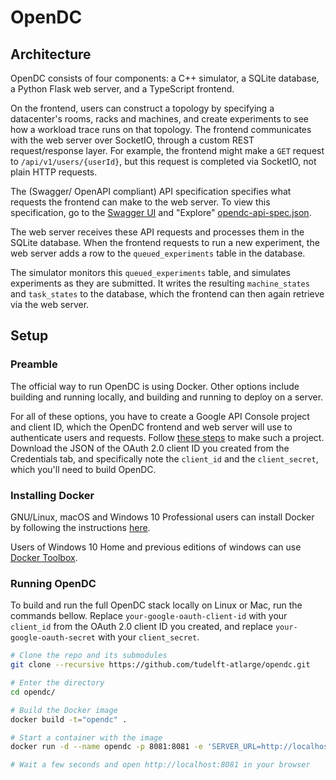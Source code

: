 # OpenDC

## Architecture

OpenDC consists of four components: a C++ simulator, a SQLite database, a Python Flask web server, and a TypeScript frontend.

On the frontend, users can construct a topology by specifying a datacenter's rooms, racks and machines, and create experiments to see how a workload trace runs on that topology. The frontend communicates with the web server over SocketIO, through a custom REST request/response layer. For example, the frontend might make a `GET` request to `/api/v1/users/{userId}`, but this request is completed via SocketIO, not plain HTTP requests.

The (Swagger/ OpenAPI compliant) API specification specifies what requests the frontend can make to the web server. To view this specification, go to the [Swagger UI](http://petstore.swagger.io/) and "Explore" [opendc-api-spec.json](https://raw.githubusercontent.com/tudelft-atlarge/opendc/master/opendc-api-spec.json).

The web server receives these API requests and processes them in the SQLite database. When the frontend requests to run a new experiment, the web server adds a row to the `queued_experiments` table in the database.

The simulator monitors this `queued_experiments` table, and simulates experiments as they are submitted. It writes the resulting `machine_states` and `task_states` to the database, which the frontend can then again retrieve via the web server.

## Setup

### Preamble

The official way to run OpenDC is using Docker. Other options include building and running locally, and building and running to deploy on a server.

For all of these options, you have to create a Google API Console project and client ID, which the OpenDC frontend and web server will use to authenticate users and requests. Follow [these steps](https://developers.google.com/identity/sign-in/web/devconsole-project) to make such a project. Download the JSON of the OAuth 2.0 client ID you created from the Credentials tab, and specifically note the `client_id` and the `client_secret`, which you'll need to build OpenDC.

### Installing Docker

GNU/Linux, macOS and Windows 10 Professional users can install Docker by following the instructions [here](https://www.docker.com/products/docker). 

Users of Windows 10 Home and previous editions of windows can use [Docker Toolbox](https://www.docker.com/products/docker-toolbox). 

### Running OpenDC

To build and run the full OpenDC stack locally on Linux or Mac, run the commands bellow. Replace `your-google-oauth-client-id` with your `client_id` from the OAuth 2.0 client ID you created, and replace `your-google-oauth-secret` with your `client_secret`.

```bash
# Clone the repo and its submodules
git clone --recursive https://github.com/tudelft-atlarge/opendc.git

# Enter the directory
cd opendc/

# Build the Docker image
docker build -t="opendc" .

# Start a container with the image
docker run -d --name opendc -p 8081:8081 -e 'SERVER_URL=http://localhost:8081' -e 'OAUTH_CLIENT_ID=your-google-oauth-client-id' -e 'OAUTH_CLIENT_SECRET=your-google-oauth-secret' opendc

# Wait a few seconds and open http://localhost:8081 in your browser
```
